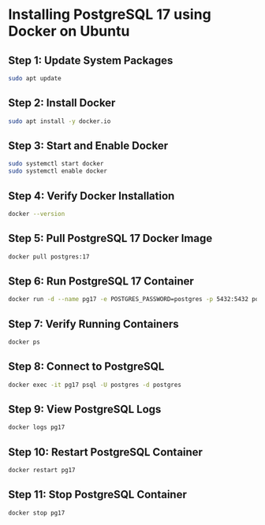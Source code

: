 # Installing PostgreSQL 17 using Docker on Ubuntu

## Step 1: Update System Packages
```sh
sudo apt update
```

## Step 2: Install Docker
```sh
sudo apt install -y docker.io
```

## Step 3: Start and Enable Docker
```sh
sudo systemctl start docker
sudo systemctl enable docker
```

## Step 4: Verify Docker Installation
```sh
docker --version
```

## Step 5: Pull PostgreSQL 17 Docker Image
```sh
docker pull postgres:17
```

## Step 6: Run PostgreSQL 17 Container
```sh
docker run -d --name pg17 -e POSTGRES_PASSWORD=postgres -p 5432:5432 postgres:17
```

## Step 7: Verify Running Containers
```sh
docker ps
```

## Step 8: Connect to PostgreSQL
```sh
docker exec -it pg17 psql -U postgres -d postgres
```

## Step 9: View PostgreSQL Logs
```sh
docker logs pg17
```

## Step 10: Restart PostgreSQL Container
```sh
docker restart pg17
```

## Step 11: Stop PostgreSQL Container
```sh
docker stop pg17
